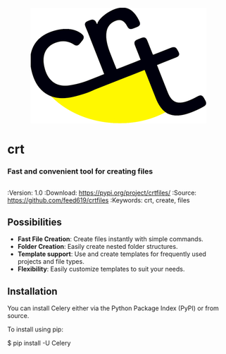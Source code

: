 <p align="center">
<img src="docs/crt_logo_dark_blue.png" />
</p>

<p align="center">
    <div>
        <h1>crt</h1> 
        <h3>Fast and convenient tool for creating files</h3>
    </div>
</p>

##

:Version: 1.0
:Download: https://pypi.org/project/crtfiles/
:Source: https://github.com/feed619/crtfiles
:Keywords: crt, create, files

## Possibilities

- **Fast File Creation**: Create files instantly with simple commands.
- **Folder Creation**: Easily create nested folder structures.
- **Template support**: Use and create templates for frequently used projects and file types.
- **Flexibility**: Easily customize templates to suit your needs.

## Installation

You can install Celery either via the Python Package Index (PyPI) or from source.

To install using pip:

$ pip install -U Celery
